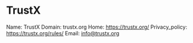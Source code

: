 
# TrustX

Name: TrustX
Domain: trustx.org
Home: https://trustx.org/
Privacy_policy: https://trustx.org/rules/
Email: info@trustx.org
